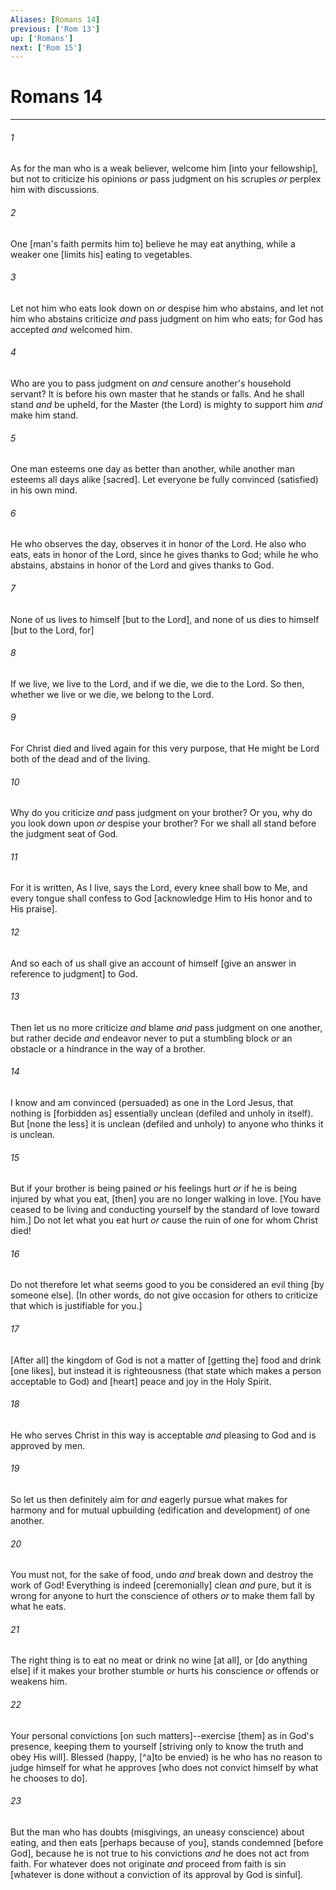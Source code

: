 ```yaml
---
Aliases: [Romans 14]
previous: ['Rom 13']
up: ['Romans']
next: ['Rom 15']
---
```

# Romans 14

***














###### 1 






As for the man who is a weak believer, welcome him [into your fellowship], but not to criticize his opinions _or_ pass judgment on his scruples _or_ perplex him with discussions. 













###### 2 






One [man's faith permits him to] believe he may eat anything, while a weaker one [limits his] eating to vegetables. 













###### 3 






Let not him who eats look down on _or_ despise him who abstains, and let not him who abstains criticize _and_ pass judgment on him who eats; for God has accepted _and_ welcomed him. 













###### 4 






Who are you to pass judgment on _and_ censure another's household servant? It is before his own master that he stands or falls. And he shall stand _and_ be upheld, for the Master (the Lord) is mighty to support him _and_ make him stand. 













###### 5 






One man esteems one day as better than another, while another man esteems all days alike [sacred]. Let everyone be fully convinced (satisfied) in his own mind. 













###### 6 






He who observes the day, observes it in honor of the Lord. He also who eats, eats in honor of the Lord, since he gives thanks to God; while he who abstains, abstains in honor of the Lord and gives thanks to God. 













###### 7 






None of us lives to himself [but to the Lord], and none of us dies to himself [but to the Lord, for] 













###### 8 






If we live, we live to the Lord, and if we die, we die to the Lord. So then, whether we live or we die, we belong to the Lord. 













###### 9 






For Christ died and lived again for this very purpose, that He might be Lord both of the dead and of the living. 













###### 10 






Why do you criticize _and_ pass judgment on your brother? Or you, why do you look down upon _or_ despise your brother? For we shall all stand before the judgment seat of God. 













###### 11 






For it is written, As I live, says the Lord, every knee shall bow to Me, and every tongue shall confess to God [acknowledge Him to His honor and to His praise]. 













###### 12 






And so each of us shall give an account of himself [give an answer in reference to judgment] to God. 













###### 13 






Then let us no more criticize _and_ blame _and_ pass judgment on one another, but rather decide _and_ endeavor never to put a stumbling block _or_ an obstacle or a hindrance in the way of a brother. 













###### 14 






I know and am convinced (persuaded) as one in the Lord Jesus, that nothing is [forbidden as] essentially unclean (defiled and unholy in itself). But [none the less] it is unclean (defiled and unholy) to anyone who thinks it is unclean. 













###### 15 






But if your brother is being pained _or_ his feelings hurt _or_ if he is being injured by what you eat, [then] you are no longer walking in love. [You have ceased to be living and conducting yourself by the standard of love toward him.] Do not let what you eat hurt _or_ cause the ruin of one for whom Christ died! 













###### 16 






Do not therefore let what seems good to you be considered an evil thing [by someone else]. [In other words, do not give occasion for others to criticize that which is justifiable for you.] 













###### 17 






[After all] the kingdom of God is not a matter of [getting the] food and drink [one likes], but instead it is righteousness (that state which makes a person acceptable to God) and [heart] peace and joy in the Holy Spirit. 













###### 18 






He who serves Christ in this way is acceptable _and_ pleasing to God and is approved by men. 













###### 19 






So let us then definitely aim for _and_ eagerly pursue what makes for harmony and for mutual upbuilding (edification and development) of one another. 













###### 20 






You must not, for the sake of food, undo _and_ break down and destroy the work of God! Everything is indeed [ceremonially] clean _and_ pure, but it is wrong for anyone to hurt the conscience of others _or_ to make them fall by what he eats. 













###### 21 






The right thing is to eat no meat or drink no wine [at all], or [do anything else] if it makes your brother stumble _or_ hurts his conscience _or_ offends or weakens him. 













###### 22 






Your personal convictions [on such matters]--exercise [them] as in God's presence, keeping them to yourself [striving only to know the truth and obey His will]. Blessed (happy, [^a]to be envied) is he who has no reason to judge himself for what he approves [who does not convict himself by what he chooses to do]. 













###### 23 






But the man who has doubts (misgivings, an uneasy conscience) about eating, and then eats [perhaps because of you], stands condemned [before God], because he is not true to his convictions _and_ he does not act from faith. For whatever does not originate _and_ proceed from faith is sin [whatever is done without a conviction of its approval by God is sinful].
